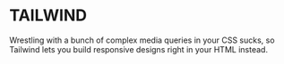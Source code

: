 # TAILWIND
Wrestling with a bunch of complex media queries in your CSS sucks, so Tailwind lets you build responsive designs right in your HTML instead.